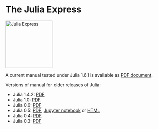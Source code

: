 # The Julia Express

 <img src="rocketship11.png" alt="Julia Express" width="150">

A current manual tested under Julia 1.6.1 is available as [PDF document](http://bogumilkaminski.pl/files/julia_express.pdf).

Versions of manual for older releases of Julia:

* Julia 1.4.2: [PDF](http://bogumilkaminski.pl/files/julia_express_v1.4.2.pdf)
* Julia 1.0: [PDF](http://bogumilkaminski.pl/files/julia_express_v1.0.pdf)
* Julia 0.6: [PDF](http://bogumilkaminski.pl/files/julia_express_v0.6.2.pdf)
* Julia 0.5: [PDF](http://bogumilkaminski.pl/files/julia_express_v0.5.0.pdf), [Jupyter notebook](http://bogumilkaminski.pl/files/The%20Julia%20Express.ipynb) or [HTML](http://bogumilkaminski.pl/files/The%20Julia%20Express.html)
* Julia 0.4: [PDF](http://bogumilkaminski.pl/files/julia_express_v0.4.5.pdf)
* Julia 0.3: [PDF](http://bogumilkaminski.pl/files/julia_express_v0.3.3.pdf)

